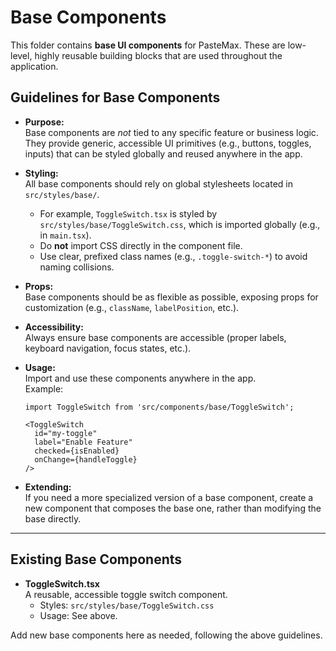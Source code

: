 # Base Components

This folder contains **base UI components** for PasteMax. These are low-level, highly reusable building blocks that are used throughout the application.

## Guidelines for Base Components

- **Purpose:**  
  Base components are *not* tied to any specific feature or business logic. They provide generic, accessible UI primitives (e.g., buttons, toggles, inputs) that can be styled globally and reused anywhere in the app.

- **Styling:**  
  All base components should rely on global stylesheets located in `src/styles/base/`.  
  - For example, `ToggleSwitch.tsx` is styled by `src/styles/base/ToggleSwitch.css`, which is imported globally (e.g., in `main.tsx`).
  - Do **not** import CSS directly in the component file.  
  - Use clear, prefixed class names (e.g., `.toggle-switch-*`) to avoid naming collisions.

- **Props:**  
  Base components should be as flexible as possible, exposing props for customization (e.g., `className`, `labelPosition`, etc.).

- **Accessibility:**  
  Always ensure base components are accessible (proper labels, keyboard navigation, focus states, etc.).

- **Usage:**  
  Import and use these components anywhere in the app.  
  Example:
  ```tsx
  import ToggleSwitch from 'src/components/base/ToggleSwitch';

  <ToggleSwitch
    id="my-toggle"
    label="Enable Feature"
    checked={isEnabled}
    onChange={handleToggle}
  />
  ```

- **Extending:**  
  If you need a more specialized version of a base component, create a new component that composes the base one, rather than modifying the base directly.

---

## Existing Base Components

- **ToggleSwitch.tsx**  
  A reusable, accessible toggle switch component.  
  - Styles: `src/styles/base/ToggleSwitch.css`
  - Usage: See above.

Add new base components here as needed, following the above guidelines.
